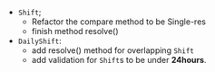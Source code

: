 - `Shift`;
    - Refactor the compare method to be Single-res
    - finish method resolve()
- `DailyShift`:
    - add resolve() method for overlapping `Shift`
    - add validation for `Shift`s to be under **24hours**.